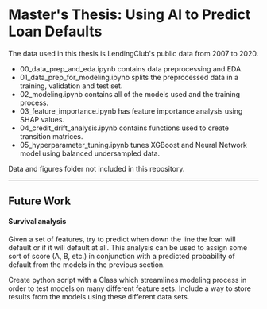 # Master's Thesis: Using AI to Predict Loan Defaults

The data used in this thesis is LendingClub's public data from 2007 to 2020.

- 00_data_prep_and_eda.ipynb contains data preprocessing and EDA.
- 01_data_prep_for_modeling.ipynb splits the preprocessed data in a training, validation and test set.
- 02_modeling.ipynb contains all of the models used and the training process.
- 03_feature_importance.ipynb has feature importance analysis using SHAP values.
- 04_credit_drift_analysis.ipynb contains functions used to create transition matrices.
- 05_hyperparameter_tuning.ipynb tunes XGBoost and Neural Network model using balanced undersampled data.

Data and figures folder not included in this repository.

----

## Future Work

#### Survival analysis
Given a set of features, try to predict when down the line the loan will default or if it will default at all.
This analysis can be used to assign some sort of score (A, B, etc.) in conjunction with a predicted probability of default from the models in the previous section.

Create python script with a Class which streamlines modeling process in order to test models on many different feature sets. Include a way to store results from the models using these different data sets.
